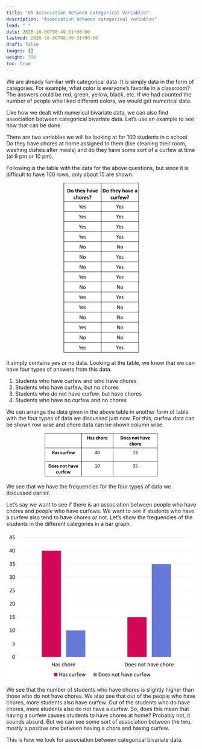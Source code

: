 ```yaml
---
title: "05 Association Between Categorical Variables"
description: "Association between categorical variables"
lead: " "
date: 2020-10-06T08:49:31+00:00
lastmod: 2020-10-06T08:49:31+00:00
draft: false
images: []
weight: 390
toc: true
---
```


We are already familiar with categorical data. It is simply data in the form of categories. For example,  what color is everyone’s favorite in a classroom? The answers could be red, green, yellow, black, etc. If we had counted the number of people who liked different colors, we would get numerical data. 

Like how we dealt with numerical bivariate data, we can also find association between categorical bivariate data. Let’s use an example to see how that can be done. 

There are two variables we will be looking at for 100 students in c school. Do they have chores at home assigned to them (like cleaning their room, washing dishes after meals) and do they have some sort of a curfew at time (at 9 pm or 10 pm). 


Following is the table with the data for the above questions, but since it is difficult to have 100 rows, only about 15 are shown. 

<img src ="S05-chores-curfew-table.jpg" width="200" style="display: block; margin: 0 auto;">

It simply contains yes or no data. Looking at the table, we know that we can have four types of answers from this data. 
1. Students who have curfew and who have chores
2. Students who have curfew, but no chores
3. Students who do not have curfew, but have chores
4. Students who have no curfew and no chores

We can arrange the data given in the above table in another form of table with the four types of data we discussed just now. For this, curfew data can be shown row wise and chore data can be shown column wise. 

<img src ="S05-chores-curfew-table-two-way-table.jpg" width="300" style="display: block; margin: 0 auto;">

We see that we have the frequencies for the four types of data we discussed earlier. 

Let’s say we want to see if there is an association between people who have chores and people who have curfews. We want to see if students who have a curfew also tend to have chores or not. Let’s show the frequencies of the students in the different categories in a bar graph. 

<img src ="S05-chores-curfew-bar-graph.jpg" width="500" style="display: block; margin: 0 auto;">

We see that the number of students who have chores is slightly higher than those who do not have chores. We also see that out of the people who have chores, more students also have curfew. Out of the students who do have chores, more students also do not have a curfew. So, does this mean that having a curfew causes students to have chores at home? Probably not, it sounds absurd. But we can see some sort of association between the two, mostly a positive one between having a chore and having curfew.  

This is how we look for association between categorical bivariate data. 
